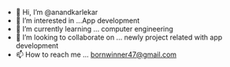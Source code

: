 - 👋 Hi, I’m @anandkarlekar
- 👀 I’m interested in ...App development
- 🌱 I’m currently learning ... computer engineering
- 💞️ I’m looking to collaborate on ... newly project related with app development
- 📫 How to reach me ... bornwinner47@gmail.com

<!---
anandkarlekar/anandkarlekar is a ✨ special ✨ repository because its `README.md` (this file) appears on your GitHub profile.
You can click the Preview link to take a look at your changes.
--->
